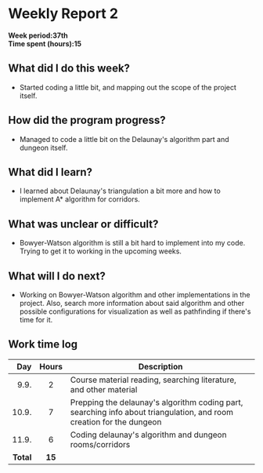 # Weekly Report 2

**Week period:37th**  
**Time spent (hours):15**  

## What did I do this week?
- Started coding a little bit, and mapping out the scope of the project itself. 

## How did the program progress?
- Managed to code a little bit on the Delaunay's algorithm part and dungeon itself.

## What did I learn?
- I learned about Delaunay's triangulation a bit more and how to implement A* algorithm for corridors.

## What was unclear or difficult?
- Bowyer-Watson algorithm is still a bit hard to implement into my code. Trying to get it to working in the upcoming weeks.

## What will I do next?
- Working on Bowyer-Watson algorithm and other implementations in the project. Also, search more information about said algorithm and other possible configurations for visualization as well as pathfinding if there's time for it. 

## Work time log
| Day | Hours | Description |
|----:|:-----:|-------------|
|  9.9.   |    2   |      Course material reading, searching literature, and other material        |
|  10.9.   |    7   |     Prepping the delaunay's algorithm coding part, searching info about triangulation, and room creation for the dungeon    |  
|  11.9.   |   6    |      Coding delaunay's algorithm and dungeon rooms/corridors | 
| **Total** | **15** | |
